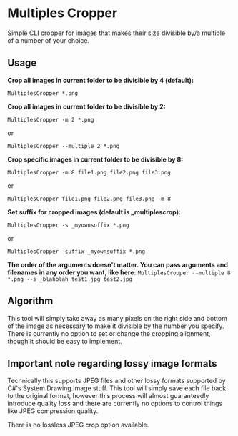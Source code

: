 # Multiples Cropper
Simple CLI cropper for images that makes their size divisible by/a multiple of a number of your choice.

## Usage

**Crop all images in current folder to be divisible by 4 (default):**

```MultiplesCropper *.png```

**Crop all images in current folder to be divisible by 2:**

```MultiplesCropper -m 2 *.png```

or

```MultiplesCropper --multiple 2 *.png```

**Crop specific images in current folder to be divisible by 8:**

```MultiplesCropper -m 8 file1.png file2.png file3.png```

or

```MultiplesCropper file1.png file2.png file3.png -m 8```


**Set suffix for cropped images (default is _multiplescrop):**

```MultiplesCropper -s _myownsuffix *.png```

or

```MultiplesCropper -suffix _myownsuffix *.png```

**The order of the arguments doesn't matter. You can pass arguments and filenames in any order you want, like here:**
```MultiplesCropper --multiple 8 *.png --s _blahblah test1.jpg test2.jpg```

## Algorithm
This tool will simply take away as many pixels on the right side and bottom of the image as necessary to make it divisible by the number you specify. There is currently no option to set or change the cropping alignment, though it should be easy to implement.

## Important note regarding lossy image formats 
Technically this supports JPEG files and other lossy formats supported by C#'s System.Drawing.Image stuff. This tool will simply save each file back to the original format, however this process will almost guaranteedly introduce quality loss and there are currently no options to control things like JPEG compression quality. 

There is no lossless JPEG crop option available.
